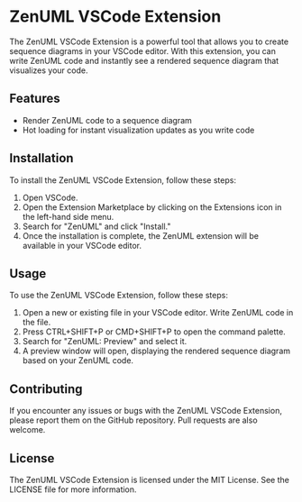 # ZenUML VSCode Extension
The ZenUML VSCode Extension is a powerful tool that allows you to create sequence diagrams in your VSCode editor. With this extension, you can write ZenUML code and instantly see a rendered sequence diagram that visualizes your code.

## Features
- Render ZenUML code to a sequence diagram
- Hot loading for instant visualization updates as you write code

## Installation
To install the ZenUML VSCode Extension, follow these steps:
1. Open VSCode.
2. Open the Extension Marketplace by clicking on the Extensions icon in the left-hand side menu.
3. Search for "ZenUML" and click "Install."
4. Once the installation is complete, the ZenUML extension will be available in your VSCode editor.

## Usage
To use the ZenUML VSCode Extension, follow these steps:
1. Open a new or existing file in your VSCode editor.
Write ZenUML code in the file.
2. Press CTRL+SHIFT+P or CMD+SHIFT+P to open the command palette.
3. Search for "ZenUML: Preview" and select it.
4. A preview window will open, displaying the rendered sequence diagram based on your ZenUML code.

## Contributing
If you encounter any issues or bugs with the ZenUML VSCode Extension, please report them on the GitHub repository. Pull requests are also welcome.

## License
The ZenUML VSCode Extension is licensed under the MIT License. See the LICENSE file for more information.